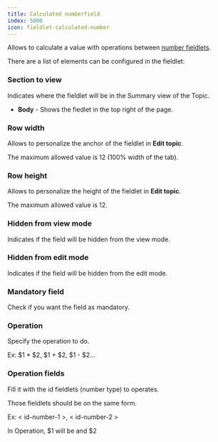 ```yaml
---
title: Calculated numberfield
index: 5000
icon: fieldlet-calculated-number
---
```


Allows to calculate a value with operations between [number fieldlets](/rules/palette/fieldlets/numberfield).

There are a list of elements can be configured in the fieldlet:

### Section to view

Indicates where the fieldlet will be in the Summary view of the Topic.

- **Body** - Shows the fiedlet in the top right of the page.

### Row width

Allows to personalize the anchor of the fieldlet in **Edit topic**.

The maximum allowed value is 12 (100% width of the tab).

### Row height

Allows to personalize the height of the fieldlet in **Edit topic**.

The maximum allowed value is 12.

### Hidden from view mode

Indicates if the field will be hidden from the view mode.

### Hidden from edit mode

Indicates if the field will be hidden from the edit mode.

### Mandatory field

Check if you want the field as mandatory.

### Operation

Specify the operation to do.

Ex: $1 * $2, $1 + $2, $1 - $2...

### Operation fields

Fill it with the id fieldlets (number type) to operates.

Those fieldlets should be on the same form.

Ex: < id-number-1 >, < id-number-2 >

In Operation, $1 will be <id-number-1> and $2 <id-number-2>

